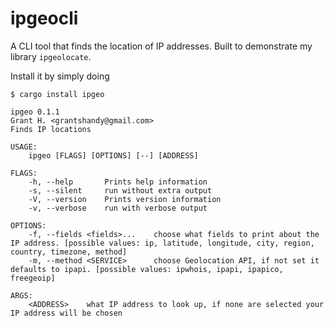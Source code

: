 # ipgeocli
A CLI tool that finds the location of IP addresses. Built to demonstrate my library `ipgeolocate`.

Install it by simply doing
```
$ cargo install ipgeo
```

```
ipgeo 0.1.1
Grant H. <grantshandy@gmail.com>
Finds IP locations

USAGE:
    ipgeo [FLAGS] [OPTIONS] [--] [ADDRESS]

FLAGS:
    -h, --help       Prints help information
    -s, --silent     run without extra output
    -V, --version    Prints version information
    -v, --verbose    run with verbose output

OPTIONS:
    -f, --fields <fields>...    choose what fields to print about the IP address. [possible values: ip, latitude, longitude, city, region, country, timezone, method]
    -m, --method <SERVICE>      choose Geolocation API, if not set it defaults to ipapi. [possible values: ipwhois, ipapi, ipapico, freegeoip]

ARGS:
    <ADDRESS>    what IP address to look up, if none are selected your IP address will be chosen

```
